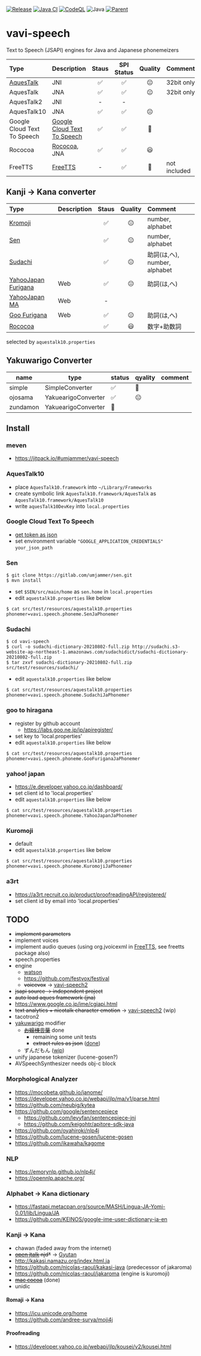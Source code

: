 [![Release](https://jitpack.io/v/umjammer/vavi-speech.svg)](https://jitpack.io/#umjammer/vavi-speech)
[![Java CI](https://github.com/umjammer/vavi-speech/workflows/Java%20CI%20with%20Maven/badge.svg)](https://github.com/umjammer/vavi-speech/actions)
[![CodeQL](https://github.com/umjammer/vavi-speech/actions/workflows/codeql-analysis.yml/badge.svg)](https://github.com/umjammer/vavi-speech/actions/workflows/codeql-analysis.yml)
![Java](https://img.shields.io/badge/Java-17-b07219)
[![Parent](https://img.shields.io/badge/Parent-vavi--speech2-pink)](https://github.com/umjammer/vavi-speech2)

# vavi-speech

Text to Speech (JSAPI) engines for Java and Japanese phonemeizers

| **Type** | **Description**                                                                                                                                                                                   | **Staus** | **SPI Status** | **Quality** | **Comment**  |
|:---------|:--------------------------------------------------------------------------------------------------------------------------------------------------------------------------------------------------|:---------:|:--------------:|:-----------:|:-------------|
| [AquesTalk](https://www.a-quest.com/products/aquestalk.html) | JNI                                                                                                                                                                                               | ✅ |  ✅ | 😐 | 32bit only   |
| AquesTalk | JNA                                                                                                                                                                                               | ✅ |  ✅ | 😐 | 32bit only   |
| AquesTalk2 | JNI                                                                                                                                                                                               | - | - | |              |
| AquesTalk10 | JNA                                                                                                                                                                                               | ✅ |  ✅ | 😐 |              |
| Google Cloud Text To Speech | [Google Cloud Text To Speech](https://cloud.google.com/text-to-speech/docs/quickstart-client-libraries)                                                                                           | ✅ | ✅ | 👑 |              |
| Rococoa | [Rococoa](https://github.com/iterate-ch/rococoa/blob/d5fdd3b884d5f044bc0b168aff66e5f52a014da8/rococoa/rococoa-contrib/src/test/java/org/rococoa/contrib/appkit/NSSpeechSynthesizerTest.java), JNA | ✅ | ✅ | 😃 |              |
| FreeTTS | [FreeTTS](https://github.com/umjammer/FreeTTS/)                                                                                                                             | - | ✅ | 💩 | not included |

## Kanji -> Kana converter

| **Type** | **Description** | **Staus** | **Quality** | **Comment** |
|:---------|:----------------|:---------:|:-----------:|:------------|
| [Kromoji](https://github.com/atilika/kuromoji) |  | ✅ | 😐 | number, alphabet |
| [Sen](https://github.com/SenMorphologicalAnalyzer/sen) |  | ✅ | 😐 | number, alphabet |
| [Sudachi](https://github.com/WorksApplications/Sudachi) |  | ✅ | 😐 | 助詞(は,へ), number, alphabet |
| [YahooJapan Furigana](https://developer.yahoo.co.jp/webapi/jlp/furigana/v1/furigana.html) | Web | ✅ | 😐 | 助詞(は,へ) |
| [YahooJapan MA](https://developer.yahoo.co.jp/webapi/jlp/ma/v1/parse.html) | Web | - | | |
| [Goo Furigana](https://labs.goo.ne.jp/api/jp/hiragana-translation/) | Web | ✅ | 😐 | 助詞(は,へ) |
| [Rococoa](https://gist.github.com/doraTeX/3163b5aef70951ac8c541c4c77ac6293) |  | ✅ | 😃 | 数字+助数詞 |

selected by `aquestalk10.properties`

## Yakuwarigo Converter

| name     | type                | status | qyality | comment |
|----------|---------------------|--------|---------|---------|
| simple   | SimpleConverter     | ✅ |  💩     |         |
| ojosama  | YakuearigoConverter | ✅ | 😐|         |
| zundamon | YakuearigoConverter | 🚧 | |         |

## Install

### meven

 * https://jitpack.io/#umjammer/vavi-speech

### AquesTalk10

 * place `AquesTalk10.framework` into `~/Library/Frameworks`
 * create symbolic link `AquesTalk10.framework/AquesTalk` as `AquesTalk10.framework/AquesTalk10`
 * write `aquesTalk10DevKey` into `local.properties`

### Google Cloud Text To Speech

 * [get token as json](https://cloud.google.com/text-to-speech/docs/quickstart-client-libraries)
 * set environment variable `"GOOGLE_APPLICATION_CREDENTIALS"` `your_json_path`

### Sen

```shell
$ git clone https://gitlab.com/umjammer/sen.git
$ mvn install
```
 * set `$SEN/src/main/home` as `sen.home` in `local.properties`
 * edit `aquestalk10.properties` like below

```shell
$ cat src/test/resources/aquestalk10.properties
phonemer=vavi.speech.phoneme.SenJaPhonemer
```

### Sudachi

```shell
$ cd vavi-speech
$ curl -o sudachi-dictionary-20210802-full.zip http://sudachi.s3-website-ap-northeast-1.amazonaws.com/sudachidict/sudachi-dictionary-20210802-full.zip
$ tar zxvf sudachi-dictionary-20210802-full.zip src/test/resources/sudachi/
```

* edit `aquestalk10.properties` like below

```shell
$ cat src/test/resources/aquestalk10.properties
phonemer=vavi.speech.phoneme.SudachiJaPhonemer
```

### goo to hiragana

 * register by github account
   * https://labs.goo.ne.jp/jp/apiregister/
 * set key to 'local.properties'
 * edit `aquestalk10.properties` like below

```shell
$ cat src/test/resources/aquestalk10.properties
phonemer=vavi.speech.phoneme.GooFuriganaJaPhonemer
```

### yahoo! japan

 * https://e.developer.yahoo.co.jp/dashboard/
 * set client id to 'local.properties'
 * edit `aquestalk10.properties` like below

```shell
$ cat src/test/resources/aquestalk10.properties
phonemer=vavi.speech.phoneme.YahooJapanJaPhonemer
```

### Kuromoji

 * default
 * edit `aquestalk10.properties` like below

```shell
$ cat src/test/resources/aquestalk10.properties
phonemer=vavi.speech.phoneme.KuromojiJaPhonemer
```

### a3rt

 * https://a3rt.recruit.co.jp/product/proofreadingAPI/registered/
 * set client id by email into 'local.properties'

## TODO

 * ~~implement parameters~~
 * implement voices
 * implement audio queues (using org.jvoicexml in [FreeTTS](https://github.com/umjammer/FreeTTS), see freetts package also)
 * speech.properties
 * engine
   * [watson](https://www.ibm.com/watson/jp-ja/developercloud/text-to-speech.html)
   * https://github.com/festvox/festival
   * ~~voicevox~~ -> [vavi-speech2](https://github.com/umjammer/vavi-speech2)
 * ~~jsapi source -> independent project~~
 * ~~auto load aques framework (jna)~~
 * https://www.google.co.jp/ime/cgiapi.html
 * ~~text analytics + nicotalk character emotion~~ -> [vavi-speech2](https://github.com/umjammer/vavi-speech2) (wip)
 * tacotron2
 * [yakuwarigo](https://en.wikipedia.org/wiki/Yakuwarigo) modifier
   * ~~[お嬢様言葉](https://github.com/jiro4989/ojosama)~~ done
     * remaining some unit tests
     * ~~extract rules as json~~ ([done](src/main/resources/vavi/speech/modifier/yakuwarigo/salome/rule.json))
   * ずんだもん ([wip](src/main/resources/vavi/speech/modifier/yakuwarigo/zundamon/rule.json))
 * unify japanese tokenizer (lucene-gosen?)
 * AVSpeechSynthesizer needs obj-c block

### Morphological Analyzer

 * https://mocobeta.github.io/janome/
 * https://developer.yahoo.co.jp/webapi/jlp/ma/v1/parse.html
 * https://github.com/neubig/kytea
 * https://github.com/google/sentencepiece
   * https://github.com/levyfan/sentencepiece-jni
   * https://github.com/keigohtr/apitore-sdk-java
 * https://github.com/oyahiroki/nlp4j
 * https://github.com/lucene-gosen/lucene-gosen
 * https://github.com/ikawaha/kagome

### NLP

 * https://emorynlp.github.io/nlp4j/
 * https://opennlp.apache.org/

### Alphabet -> Kana dictionary

 * https://fastapi.metacpan.org/source/MASH/Lingua-JA-Yomi-0.01/lib/Lingua/JA
 * https://github.com/KEINOS/google-ime-user-dictionary-ja-en

### Kanji -> Kana

 * chawan (faded away from the internet)
 * ~~[open jtalk](https://github.com/r9y9/open_jtalk) njd*~~ -> [Gyutan](https://github.com/umjammer/Gyutan)
 * http://kakasi.namazu.org/index.html.ja
 * https://github.com/nicolas-raoul/kakasi-java (predecessor of jakaroma)
 * https://github.com/nicolas-raoul/jakaroma (engine is kuromoji)
 * ~~[mac cocoa](https://gist.github.com/doraTeX/3163b5aef70951ac8c541c4c77ac6293)~~ (done)
 * unidic

#### Romaji -> Kana

 * https://icu.unicode.org/home
 * https://github.com/andree-surya/moji4j

#### Proofreading

 * https://developer.yahoo.co.jp/webapi/jlp/kousei/v2/kousei.html
